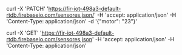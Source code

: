 curl -X 'PATCH' 'https://fir-iot-498a3-default-rtdb.firebaseio.com/sensores.json/' -H 'accept: application/json' -H 'Content-Type: application/json' -d '{"motor": "23"}'

curl -X 'GET' 'https://fir-iot-498a3-default-rtdb.firebaseio.com/sensores.json' -H 'accept: application/json' -H 'Content-Type: application/json'